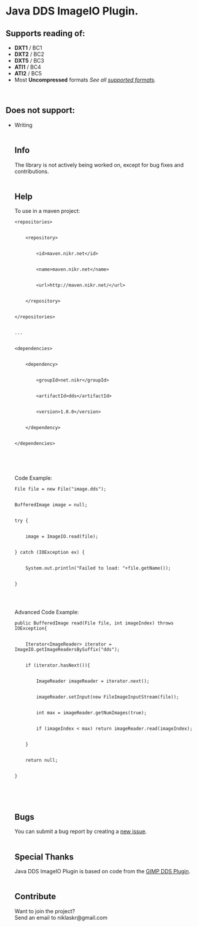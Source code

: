 # Java DDS ImageIO Plugin. #
## Supports reading of: ##
  * **DXT1** / BC1
  * **DXT2** / BC2
  * **DXT5** / BC3
  * **ATI1** / BC4
  * **ATI2** / BC5
  * Most **Uncompressed** formats
_See all [supported formats](SupportedFormats.md)._<br>
<br>
<h2>Does <b>not</b> support:</h2>
<ul><li>Writing<br>
<br>
<h2>Info</h2>
The library is not actively being worked on, except for bug fixes and contributions.<br>
<br>
<h2>Help</h2>
To use in a maven project:<br>
<pre><code>&lt;repositories&gt;<br>
    &lt;repository&gt;<br>
        &lt;id&gt;maven.nikr.net&lt;/id&gt;<br>
        &lt;name&gt;maven.nikr.net&lt;/name&gt;<br>
        &lt;url&gt;http://maven.nikr.net/&lt;/url&gt;<br>
    &lt;/repository&gt;<br>
&lt;/repositories&gt;<br>
...<br>
&lt;dependencies&gt;<br>
    &lt;dependency&gt;<br>
        &lt;groupId&gt;net.nikr&lt;/groupId&gt;<br>
        &lt;artifactId&gt;dds&lt;/artifactId&gt;<br>
        &lt;version&gt;1.0.0&lt;/version&gt;<br>
    &lt;/dependency&gt;<br>
&lt;/dependencies&gt;<br>
</code></pre>
<br>
<br>
Code Example:<br>
<pre><code>File file = new File("image.dds");<br>
BufferedImage image = null;<br>
try {<br>
	image = ImageIO.read(file);<br>
} catch (IOException ex) {<br>
	System.out.println("Failed to load: "+file.getName());<br>
}<br>
</code></pre>
<br>
Advanced Code Example:<br>
<pre><code>public BufferedImage read(File file, int imageIndex) throws IOException{<br>
	Iterator&lt;ImageReader&gt; iterator = ImageIO.getImageReadersBySuffix("dds");<br>
	if (iterator.hasNext()){<br>
		ImageReader imageReader = iterator.next();<br>
		imageReader.setInput(new FileImageInputStream(file));<br>
		int max = imageReader.getNumImages(true);<br>
		if (imageIndex &lt; max) return imageReader.read(imageIndex);<br>
	}<br>
	return null;<br>
}<br>
</code></pre>
<br>
<h2>Bugs</h2>
You can submit a bug report by creating a <a href='http://code.google.com/p/java-dds/issues/entry'>new issue</a>.<br>
<br>
<h2>Special Thanks</h2>
Java DDS ImageIO Plugin is based on code from the <a href='http://code.google.com/p/gimp-dds/'>GIMP DDS Plugin</a>.<br>
<br>
<h2>Contribute</h2>
Want to join the project?<br>
Send an email to niklaskr@gmail.com<br>